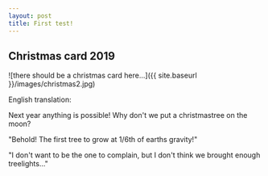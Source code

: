 ```yaml
---
layout: post
title: First test!
---
```

## Christmas card 2019
![there should be a christmas card here...]({{ site.baseurl }}/images/christmas2.jpg)

English translation:

Next year anything is possible! Why don't we put a christmastree on the moon?


"Behold! The first tree to grow at 1/6th of earths gravity!"

"I don't want to be the one to complain, but I don't think we brought enough treelights..."
